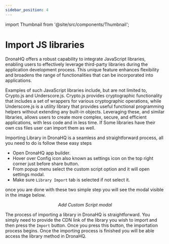 ```yaml
---
sidebar_position: 4
---
```


import Thumbnail from '@site/src/components/Thumbnail';

# Import JS libraries

DronaHQ offers a robust capability to integrate JavaScript libraries, enabling users to effectively leverage third-party libraries during the application development process. This unique feature enhances flexibility and broadens the range of functionalities that can be incorporated into applications.

Examples of such JavaScript libraries include, but are not limited to, Crypto.js and Underscore.js. Crypto.js provides cryptographic functionality that includes a set of wrappers for various cryptographic operations, while Underscore.js is a utility library that provides useful functional programming helpers without extending any built-in objects. Leveraging these, and similar libraries, allows users to create more complex, secure, and efficient applications, with less code and in less time. If Some libraries have their own css files user can import them as well.

Importing Library in DronaHQ is a seamless and straightforward process, all you need to do is follow these easy steps

- Open DronaHQ app builder.
- Hover over Config icon also known as settings icon on the top right corner just before share button.
- From popup menu select the custom script option and it will open settings modal.
- Make sure `Library Import` tab is selected if not select it. 

once you are done with these two simple step you will see the modal visible in the image below.

<figure>
  <Thumbnail src="/img/app-scripting-and-code/import-js-libraries/importing-library.png" alt="Add Custom Script modal" />
  <figcaption align = "center"><i>Add Custom Script modal</i></figcaption>
</figure>


The process of importing a library in DronaHQ is straightforward. You simply need to provide the CDN link of the library you wish to import and then press the `Import` button. Once you press this button, the importation process begins. Once the importing process is finished you will be able access the library method in DronaHQ.